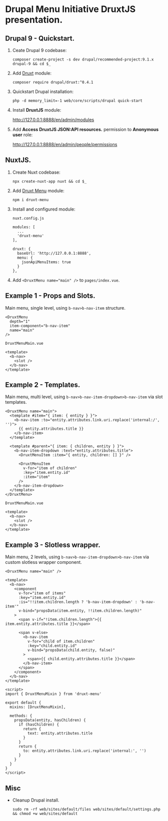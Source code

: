 # Drupal Menu Initiative DruxtJS presentation.

## Drupal 9 - Quickstart.

1. Ceate Drupal 9 codebase:

   `composer create-project -s dev drupal/recommended-project:9.1.x drupal-9 && cd $_`

2. Add [Druxt](https://www.drupal.org/project/druxt) module:

    `composer require drupal/druxt:^0.4.1`

3. Quickstart Drupal installation:

    `php -d memory_limit=-1 web/core/scripts/drupal quick-start`

4. Install **DruxtJS** module:

    http://127.0.0.1:8888/en/admin/modules

5. Add **Access DruxtJS JSON:API resources.** permission to **Anonymous user** role:

    http://127.0.0.1:8888/en/admin/people/permissions


## NuxtJS.

1. Create Nuxt codebase:

    `npx create-nuxt-app nuxt && cd $_`

2. Add [Druxt Menu](https://menu.druxtjs.org) module:

    `npm i druxt-menu`

3. Install and configured module:

    `nuxt.config.js`
    ```
    modules: [
      ...
      'druxt-menu'
    ],

    druxt: {
      baseUrl: 'http://127.0.0.1:8888',
      menu: {
        jsonApiMenuItems: true
      }
    },
    ```

4. Add `<DruxtMenu name="main" />` to `pages/index.vue`.


## Example 1 - Props and Slots.

Main menu, single level, using `b-nav>b-nav-item` structure.

```
<DruxtMenu
  depth="1"
  item-component="b-nav-item"
  name="main"
/>
```

`DruxtMenuMain.vue`
```
<template>
  <b-nav>
    <slot />
  </b-nav>
</template>
```

## Example 2 - Templates.

Main menu, multi level, using `b-nav>b-nav-item-dropdown>b-nav-item` via slot templates.

```
<DruxtMenu name="main">
  <template #item="{ item: { entity } }">
    <b-nav-item :to="entity.attributes.link.uri.replace('internal:/', '')">
      {{ entity.attributes.title }}
    </b-nav-item>
  </template>

  <template #parent="{ item: { children, entity } }">
    <b-nav-item-dropdown :text="entity.attributes.title">
      <DruxtMenuItem :item="{ entity, children: [] }" />

      <DruxtMenuItem
        v-for="item of children"
        :key="item.entity.id"
        :item="item"
      />
    </b-nav-item-dropdown>
  </template>
</DruxtMenu>
```

`DruxtMenuMain.vue`
```
<template>
  <b-nav>
    <slot />
  </b-nav>
</template>
```

## Example 3 - Slotless wrapper.

Main menu, 2 levels, using `b-nav>b-nav-item-dropdown>b-nav-item` via custom slotless wrapper component.

```
<DruxtMenu name="main" />
```

```
<template>
  <b-nav>
    <component
      v-for="item of items"
      :key="item.entity.id"
      :is="!!item.children.length ? 'b-nav-item-dropdown' : 'b-nav-item'"
      v-bind="propsData(item.entity, !!item.children.length)"
    >
      <span v-if="!item.children.length">{{ item.entity.attributes.title }}</span>

      <span v-else>
        <b-nav-item
          v-for="child of item.children"
          :key="child.entity.id"
          v-bind="propsData(child.entity, false)"
        >
          <span>{{ child.entity.attributes.title }}</span>
        </b-nav-item>
      </span>
    </component>
  </b-nav>
</template>

<script>
import { DruxtMenuMixin } from 'druxt-menu'

export default {
  mixins: [DruxtMenuMixin],

  methods: {
    propsData(entity, hasChildren) {
      if (hasChildren) {
        return {
          text: entity.attributes.title
        }
      }
      return {
        to: entity.attributes.link.uri.replace('internal:', '')
      }
    }
  }
}
</script>
```


## Misc

- Cleanup Drupal install.

  `sudo rm -rf web/sites/default/files web/sites/default/settings.php && chmod +w web/sites/default`
